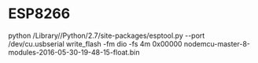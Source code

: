 # ESP8266

python /Library//Python/2.7/site-packages/esptool.py --port /dev/cu.usbserial write_flash -fm dio -fs 4m 0x00000 nodemcu-master-8-modules-2016-05-30-19-48-15-float.bin 
